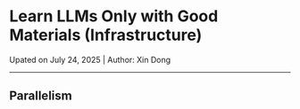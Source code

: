 # Learn LLMs Only with Good Materials (Infrastructure)


Upated on July 24, 2025 | Author: Xin Dong

--- 

## Parallelism





